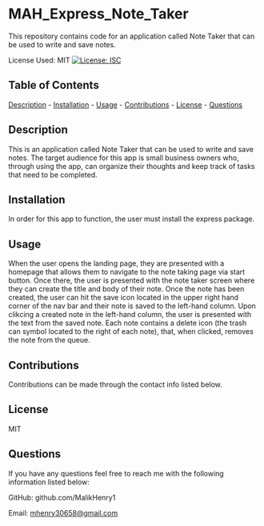 # MAH_Express_Note_Taker
This repository contains code for an application called Note Taker that can be used to write and save notes.
 
 License Used: MIT
  [![License: ISC](https://img.shields.io/badge/License-ISC-blue.svg)](https://opensource.org/licenses/ISC)

  ## Table of Contents
  [Description](#description)
    - [Installation](#installation)
    - [Usage](#usage)
    - [Contributions](#contributions)
    - [License](#license)
    - [Questions](#questions)

  ## Description 
  
  This is an application called Note Taker that can be used to write and save notes. The target audience for this app is small business owners who, through using the app, can organize their thoughts and keep track of tasks that need to be completed.
    
  ## Installation 
  
  In order for this app to function, the user must install the express package.

  ## Usage 
  
  When the user opens the landing page, they are presented with a homepage that allows them to navigate to the note taking page via start button. Once there, the user is presented with the note taker screen where they can create the title and body of their note. Once the note has been created, the user can hit the save icon located in the upper right hand corner of the nav bar and their note is saved to the left-hand column. Upon clikcing a created note in the left-hand column, the user is presented with the text from the saved note. Each note contains a delete icon (the trash can symbol located to the right of each note), that, when clicked, removes the note from the queue. 

  ## Contributions 
  
  Contributions can be made through the contact info listed below.

  ## License 
  
  MIT

  ## Questions
  If you have any questions feel free to reach me with the following information listed below:

  GitHub: github.com/MalikHenry1 
  
  Email: mhenry30658@gmail.com
    
    


    